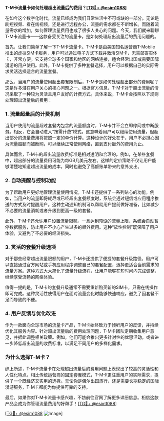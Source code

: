 **T-M卡流量卡如何处理超出流量后的费用？[[TG💪+ @esim1088](https://t.me/s/esim1088)]**

在如今这个数字化时代，流量已经成为我们日常生活中不可或缺的一部分。无论是刷短视频、看在线视频，还是进行远程办公，流量的需求都在不断增长。而随着流量需求的增加，如何管理流量费用也成了很多人关心的问题。今天，我们就来聊聊T-M卡流量卡——这款备受关注的流量卡，是如何处理超出流量后的费用问题的。

首先，让我们简单了解一下T-M卡流量卡。T-M卡是由美国知名运营商T-Mobile推出的虚拟SIM卡服务，用户可以通过电子方式下载并激活SIM卡，无需邮寄实体卡，非常方便。它支持全球多个国家和地区的网络连接，适合经常出国或需要国际漫游的用户使用。此外，T-M卡提供了多种套餐选择，用户可以根据自己的实际需求灵活选择适合的流量套餐。

那么，当用户的流量使用超出套餐限制后，T-M卡是如何处理超出部分的费用呢？这是许多潜在用户关心的核心问题之一。根据官方信息，T-M卡对于超出流量的情况采取了一种较为灵活且用户友好的计费方式。具体来说，T-M卡会按照以下规则处理超出流量后的费用：

### **1. 流量超量后的计费机制**
当用户使用的流量超过套餐内包含的流量额度时，T-M卡并不会立即停网或中断服务。相反，它会自动进入“按需计费”模式。这意味着用户可以继续使用流量，但超出部分的流量费用将按照一定的单价计算。这种设计的好处在于，用户不必担心因为流量超额而被断网，可以继续正常使用网络，直到支付额外的费用为止。

具体而言，T-M卡的超出流量收费标准是相对透明和合理的。例如，在某些套餐中，超出部分的流量费用可能为每GB几美元左右。这样的定价策略不仅让用户能够清楚地知道超出流量的成本，同时也避免了高额账单带来的意外支出。

### **2. 自动提醒与控制功能**
为了帮助用户更好地管理流量使用情况，T-M卡还提供了一系列贴心的功能。例如，当用户的流量即将耗尽或已经超出套餐额度时，系统会通过短信或应用程序推送的方式及时提醒用户。这种主动通知机制可以帮助用户提前做好准备，比如减少不必要的流量消耗或者升级到更高一级的套餐。

此外，T-M卡还允许用户设置流量限额。一旦达到预设的流量上限，系统会自动暂停数据服务，防止用户不小心产生过多的额外费用。这种“软性控制”既保障了用户体验，又避免了不必要的经济损失。

### **3. 灵活的套餐升级选项**
对于那些经常超出流量限额的用户，T-M卡还提供了便捷的套餐升级路径。用户可以直接通过官方网站或手机应用程序调整自己的套餐配置，选择更适合当前需求的流量方案。这种方式大大简化了流量升级流程，让用户能够在短时间内完成调整，继续享受流畅的网络体验。

值得一提的是，T-M卡的套餐升级通常不需要重新购买新的SIM卡，只需在线操作即可完成。这种灵活性使得用户在面对流量变化时能够快速响应，避免了因套餐不足而导致的不便。

### **4. 用户反馈与优化改进**
作为一款面向全球市场的流量卡产品，T-M卡始终致力于倾听用户的反馈，并持续优化其服务内容。针对超出流量后的费用处理问题，T-M卡团队定期收集用户意见，并据此调整相关政策。例如，他们可能会推出更多针对性的优惠活动，或者进一步降低超出流量的收费标准，以满足不同用户的多样化需求。

### **为什么选择T-M卡？**
综上所述，T-M卡流量卡在处理超出流量后的费用问题上表现出了较高的灵活性和人性化特点。相比传统运营商的固定套餐模式，T-M卡更注重用户的实际需求，提供了一个既经济又实用的选择。无论你是偶尔出国旅行，还是需要长期稳定的国际漫游服务，T-M卡都能为你提供可靠的支持。

最后，如果你对T-M卡流量卡感兴趣，不妨前往官网了解更多详细信息。相信这款产品会成为你管理流量费用的好帮手！[[TG💪+ @esim1088](https://t.me/s/esim1088)]

[[TG💪+ @esim1088](https://t.me/s/esim1088) ![Image](https://i.postimg.cc/4NQfJmqS/Snipaste-2025-05-13-00-14-12.png)]